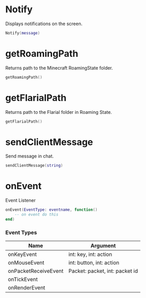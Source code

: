# Notify
Displays notifications on the screen.
```lua
Notify(message)
```

# getRoamingPath
Returns path to the Minecraft RoamingState folder.
```lua
getRoamingPath()
```

# getFlarialPath
Returns path to the Flarial folder in Roaming State.
```lua
getFlarialPath()
```

# sendClientMessage
Send message in chat.
```lua
sendClientMessage(string)
```

# onEvent
Event Listener
```lua
onEvent(EventType: eventname, function()
    -- on event do this
end)
```
### Event Types
| Name                     | Argument                           |
|--------------------------|------------------------------------|
| onKeyEvent               | int: key, int: action              |
| onMouseEvent             | int: button, int: action           |
| onPacketReceiveEvent     | Packet: packet, int: packet id     |
| onTickEvent              |                                    |
| onRenderEvent            |                                    |
